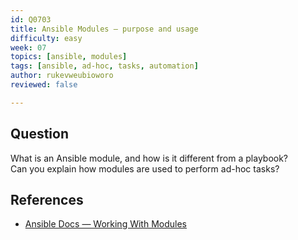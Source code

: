 ```yaml
---
id: Q0703
title: Ansible Modules — purpose and usage
difficulty: easy
week: 07
topics: [ansible, modules]
tags: [ansible, ad-hoc, tasks, automation]
author: rukevweubioworo
reviewed: false

---
```


## Question
What is an Ansible module, and how is it different from a playbook?  
Can you explain how modules are used to perform ad-hoc tasks?

## References
- [Ansible Docs — Working With Modules](https://docs.ansible.com/ansible/latest/user_guide/modules_intro.html)

